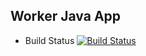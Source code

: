 ## Worker Java App

 * Build Status
   [![Build Status](http://52.232.47.213:8080/buildStatus/icon?job=instantvoting%2Fworker-build&build=3)](http://52.232.47.213:8080/job/instantvoting/job/worker-build/3)
